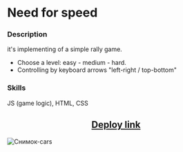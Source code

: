 # Need for speed

### Description
it's implementing of a simple rally game.<br/>
- Choose a level: easy - medium - hard.<br/>
- Controlling by keyboard arrows "left-right / top-bottom"

### Skills
JS (game logic), HTML, CSS

<h2 align="center"><a href="https://pesukarhutg.github.io/needforspeed/" target="_blank">Deploy link</a></h2>

![Снимок-cars](https://user-images.githubusercontent.com/39487464/209467702-61e133e9-e77f-40fd-aa7f-58ee370dc7d7.JPG)
